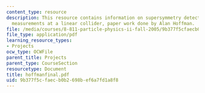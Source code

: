 ```yaml
---
content_type: resource
description: This resource contains information on supersymmetry detection and precision
  measurements at a linear collider, paper work done by Alan Hoffman.
file: /media/courses/8-811-particle-physics-ii-fall-2005/9b377f5cfaecb0b2698bef6a7fd1a8f8_hoffmanfinal.pdf
file_type: application/pdf
learning_resource_types:
- Projects
ocw_type: OCWFile
parent_title: Projects
parent_type: CourseSection
resourcetype: Document
title: hoffmanfinal.pdf
uid: 9b377f5c-faec-b0b2-698b-ef6a7fd1a8f8
---
```

